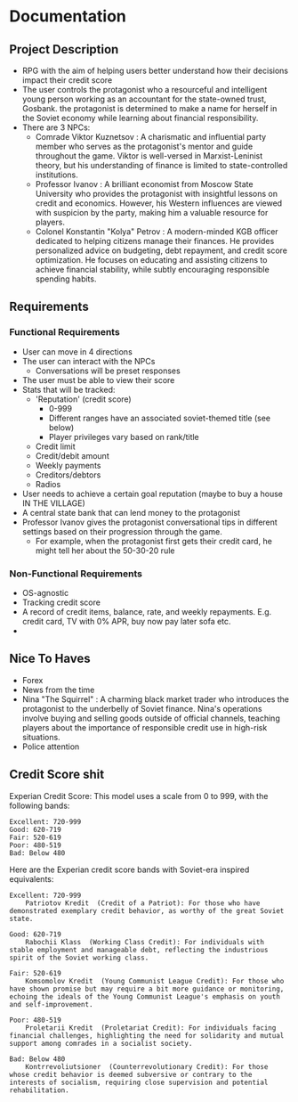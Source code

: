 # Documentation

## Project Description
-	RPG with the aim of helping users better understand how their decisions impact their credit score
-   The user controls the protagonist who a resourceful and intelligent young person working as an accountant for the state-owned trust, Gosbank. the protagonist is determined to make a name for herself in the Soviet economy while learning about financial responsibility.
-   There are 3 NPCs: 
    -   Comrade Viktor Kuznetsov : A charismatic and influential party member who serves as the protagonist's mentor and guide throughout the game. Viktor is well-versed in Marxist-Leninist theory, but his understanding of finance is limited to state-controlled institutions.
    -   Professor Ivanov : A brilliant economist from Moscow State University who provides the protagonist with insightful lessons on credit and economics. However, his Western influences are viewed with suspicion by the party, making him a valuable resource for players.
    -  Colonel Konstantin "Kolya" Petrov : A modern-minded KGB officer dedicated to helping citizens manage their finances. He provides personalized advice on budgeting, debt repayment, and credit score optimization. He focuses on educating and assisting citizens to achieve financial stability, while subtly encouraging responsible spending habits. 

## Requirements
### Functional Requirements
-   User can move in 4 directions
-   The user can interact with the NPCs
    -   Conversations will be preset responses
- The user must be able to view their score
- Stats that will be tracked:
    -   'Reputation' (credit score)
        -   0-999
        -   Different ranges have an associated soviet-themed title (see below)
        -   Player privileges vary based on rank/title
    -   Credit limit
    -   Credit/debit amount
    -   Weekly payments
    -   Creditors/debtors
    -   Radios
-   User needs to achieve a certain goal reputation (maybe to buy a house IN THE VILLAGE)
-   A central state bank that can lend money to the protagonist
-   Professor Ivanov gives the protagonist conversational tips in different settings based on their progression through the game.
    -   For example, when the protagonist first gets their credit card, he might tell her about the 50-30-20 rule


### Non-Functional Requirements
-   OS-agnostic
-   Tracking credit score
-   A record of credit items, balance, rate, and weekly repayments. E.g. credit card, TV with 0% APR, buy now pay later sofa etc.
-   

## Nice To Haves
-   Forex
-   News from the time
-   Nina "The Squirrel" : A charming black market trader who introduces the protagonist to the underbelly of Soviet finance. Nina's operations involve buying and selling goods outside of official channels, teaching players about the importance of responsible credit use in high-risk situations.
-   Police attention

## Credit Score shit
Experian Credit Score:  This model uses a scale from 0 to 999, with the following bands:

    Excellent: 720-999
    Good: 620-719
    Fair: 520-619
    Poor: 480-519
    Bad: Below 480

 

Here are the Experian credit score bands with Soviet-era inspired equivalents: 

    Excellent: 720-999 
        Patriotov Kredit  (Credit of a Patriot): For those who have demonstrated exemplary credit behavior, as worthy of the great Soviet state.
         
    Good: 620-719 
        Rabochii Klass  (Working Class Credit): For individuals with stable employment and manageable debt, reflecting the industrious spirit of the Soviet working class.
         
    Fair: 520-619 
        Komsomolov Kredit  (Young Communist League Credit): For those who have shown promise but may require a bit more guidance or monitoring, echoing the ideals of the Young Communist League's emphasis on youth and self-improvement.
         
    Poor: 480-519 
        Proletarii Kredit  (Proletariat Credit): For individuals facing financial challenges, highlighting the need for solidarity and mutual support among comrades in a socialist society.
         
    Bad: Below 480 
        Kontrrevoliutsioner  (Counterrevolutionary Credit): For those whose credit behavior is deemed subversive or contrary to the interests of socialism, requiring close supervision and potential rehabilitation.
         